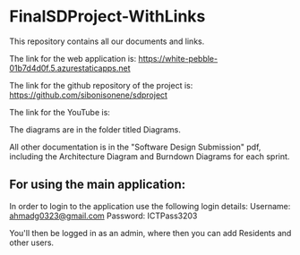 # FinalSDProject-WithLinks
This repository contains all our documents and links.

The link for the web application is: https://white-pebble-01b7d4d0f.5.azurestaticapps.net

The link for the github repository of the project is: https://github.com/sibonisonene/sdproject

The link for the YouTube is:

The diagrams are in the folder titled Diagrams.

All other documentation is in the "Software Design Submission" pdf, including the Architecture Diagram and Burndown Diagrams for each sprint.


## For using the main application:

In order to login to the application use the following login details:
   Username:  ahmadg0323@gmail.com
   Password:  ICTPass3203

You'll then be logged in as an admin, where then you can add Residents and other users.
